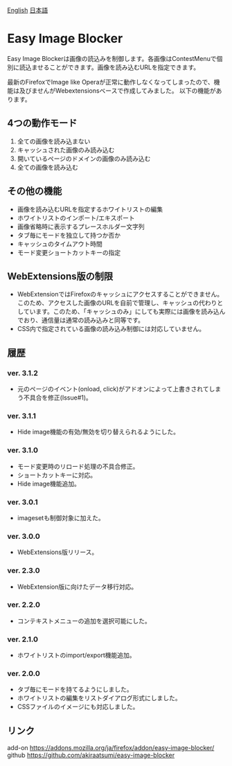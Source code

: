 [English](readme.md) [日本語](readme_ja.md)
# Easy Image Blocker
Easy Image Blockerは画像の読込みを制御します。各画像はContestMenuで個別に読込ませることができます。画像を読み込むURLを指定できます。

最新のFirefoxでImage like Operaが正常に動作しなくなってしまったので、機能は及びませんがWebextensionsベースで作成してみました。
以下の機能があります。


## 4つの動作モード
1. 全ての画像を読み込まない
1. キャッシュされた画像のみ読み込む
1. 開いているページのドメインの画像のみ読み込む
1. 全ての画像を読み込む

## その他の機能
* 画像を読み込むURLを指定するホワイトリストの編集
* ホワイトリストのインポート/エキスポート
* 画像省略時に表示するプレースホルダー文字列
* タブ毎にモードを独立して持つか否か
* キャッシュのタイムアウト時間
* モード変更ショートカットキーの指定

## WebExtensions版の制限
* WebExtensionではFirefoxのキャッシュにアクセスすることができません。このため、アクセスした画像のURLを自前で管理し、キャッシュの代わりとしています。このため、「キャッシュのみ」にしても実際には画像を読み込んでおり、通信量は通常の読み込みと同等です。
* CSS内で指定されている画像の読み込み制御には対応していません。

## 履歴
### ver. 3.1.2
* 元のページのイベント(onload, click)がアドオンによって上書きされてしまう不具合を修正(Issue#1)。
### ver. 3.1.1
* Hide image機能の有効/無効を切り替えられるようにした。
### ver. 3.1.0
* モード変更時のリロード処理の不具合修正。
* ショートカットキーに対応。
* Hide image機能追加。
### ver. 3.0.1
* imagesetも制御対象に加えた。
### ver. 3.0.0
* WebExtensions版リリース。
### ver. 2.3.0
* WebExtension版に向けたデータ移行対応。
### ver. 2.2.0
* コンテキストメニューの追加を選択可能にした。
### ver. 2.1.0
* ホワイトリストのimport/export機能追加。
### ver. 2.0.0
* タブ毎にモードを持てるようにしました。
* ホワイトリストの編集をリストダイアログ形式にしました。
* CSSファイルのイメージにも対応しました。

## リンク
add-on https://addons.mozilla.org/ja/firefox/addon/easy-image-blocker/<br />
github https://github.com/akiraatsumi/easy-image-blocker